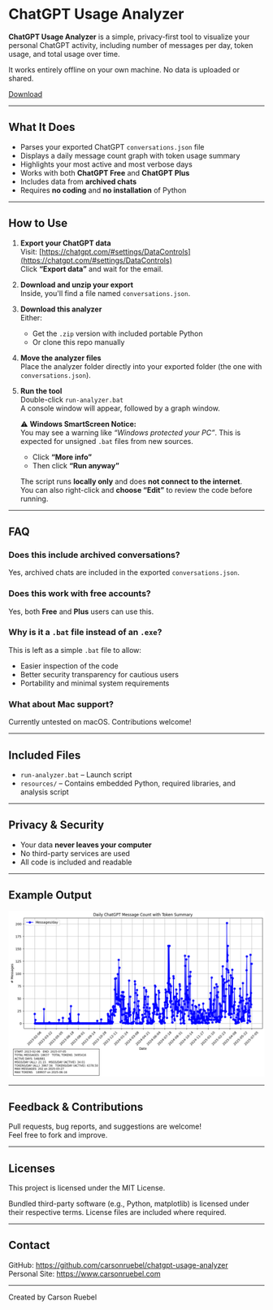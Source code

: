 # ChatGPT Usage Analyzer

**ChatGPT Usage Analyzer** is a simple, privacy-first tool to visualize your personal ChatGPT activity, including number of messages per day, token usage, and total usage over time. 

It works entirely offline on your own machine. No data is uploaded or shared.

[Download](https://github.com/carsonruebel/chatgpt-usage-analyzer/raw/main/downloads/ChatGPT-Usage-Analyzer.zip)

---

## What It Does

- Parses your exported ChatGPT `conversations.json` file
- Displays a daily message count graph with token usage summary
- Highlights your most active and most verbose days
- Works with both **ChatGPT Free** and **ChatGPT Plus**
- Includes data from **archived chats**
- Requires **no coding** and **no installation** of Python

---

## How to Use

1. **Export your ChatGPT data**  
   Visit: [https://chatgpt.com/#settings/DataControls](https://chatgpt.com/#settings/DataControls)  
   Click **“Export data”** and wait for the email.

2. **Download and unzip your export**  
   Inside, you'll find a file named `conversations.json`.

3. **Download this analyzer**  
   Either:
   - Get the `.zip` version with included portable Python  
   - Or clone this repo manually

4. **Move the analyzer files**  
   Place the analyzer folder directly into your exported folder (the one with `conversations.json`).

5. **Run the tool**  
   Double-click `run-analyzer.bat`  
   A console window will appear, followed by a graph window.

   ⚠️ **Windows SmartScreen Notice:**  
   You may see a warning like *“Windows protected your PC”*. This is expected for unsigned `.bat` files from new sources.  
   - Click **“More info”**  
   - Then click **“Run anyway”**  
   
   The script runs **locally only** and does **not connect to the internet**.  
   You can also right-click and **choose “Edit”** to review the code before running.

---

## FAQ

### Does this include archived conversations?
Yes, archived chats are included in the exported `conversations.json`.

### Does this work with free accounts?
Yes, both **Free** and **Plus** users can use this.

### Why is it a `.bat` file instead of an `.exe`?
This is left as a simple `.bat` file to allow:
- Easier inspection of the code
- Better security transparency for cautious users
- Portability and minimal system requirements

### What about Mac support?
Currently untested on macOS. Contributions welcome!

---

## Included Files

- `run-analyzer.bat` – Launch script
- `resources/` – Contains embedded Python, required libraries, and analysis script

---

## Privacy & Security

- Your data **never leaves your computer**
- No third-party services are used
- All code is included and readable

---

## Example Output

![Graph Example](resources/example.png)

---

## Feedback & Contributions

Pull requests, bug reports, and suggestions are welcome!  
Feel free to fork and improve.

---

## Licenses

This project is licensed under the MIT License.

Bundled third-party software (e.g., Python, matplotlib) is licensed under their respective terms. License files are included where required.

---

## Contact

GitHub: https://github.com/carsonruebel/chatgpt-usage-analyzer  
Personal Site: https://www.carsonruebel.com

---

Created by Carson Ruebel
